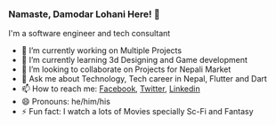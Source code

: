 ### Namaste, Damodar Lohani Here! 👋

I'm a software engineer and tech consultant

- 🔭 I’m currently working on Multiple Projects
- 🌱 I’m currently learning 3d Designing and Game development
- 👯 I’m looking to collaborate on Projects for Nepali Market
- 💬 Ask me about Technology, Tech career in Nepal, Flutter and Dart
- 📫 How to reach me: [Facebook](https://facebook.com/lohanidamodar), [Twitter](https://twitter.com/lohanidamodar), [Linkedin](https://www.linkedin.com/in/lohanidamodar/)
- 😄 Pronouns: he/him/his
- ⚡ Fun fact: I watch a lots of Movies specially Sc-Fi and Fantasy

